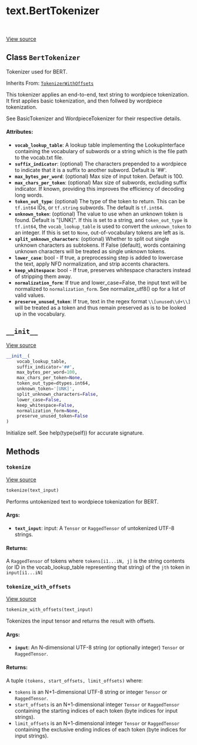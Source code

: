 <div itemscope itemtype="http://developers.google.com/ReferenceObject">
<meta itemprop="name" content="text.BertTokenizer" />
<meta itemprop="path" content="Stable" />
<meta itemprop="property" content="__init__"/>
<meta itemprop="property" content="tokenize"/>
<meta itemprop="property" content="tokenize_with_offsets"/>
</div>

# text.BertTokenizer

<!-- Insert buttons and diff -->

<table class="tfo-notebook-buttons tfo-api" align="left">
</table>

<a target="_blank" href="https://github.com/tensorflow/text/tree/master/tensorflow_text/python/ops/bert_tokenizer.py">View
source</a>

## Class `BertTokenizer`

Tokenizer used for BERT.

Inherits From: [`TokenizerWithOffsets`](../text/TokenizerWithOffsets.md)

<!-- Placeholder for "Used in" -->

This tokenizer applies an end-to-end, text string to wordpiece tokenization. It
first applies basic tokenization, and then follwed by wordpiece tokenization.

See BasicTokenizer and WordpieceTokenizer for their respective details.

#### Attributes:

*   <b>`vocab_lookup_table`</b>: A lookup table implementing the LookupInterface
    containing the vocabulary of subwords or a string which is the file path to
    the vocab.txt file.
*   <b>`suffix_indicator`</b>: (optional) The characters prepended to a
    wordpiece to indicate that it is a suffix to another subword. Default is
    '##'.
*   <b>`max_bytes_per_word`</b>: (optional) Max size of input token. Default
    is 100.
*   <b>`max_chars_per_token`</b>: (optional) Max size of subwords, excluding
    suffix indicator. If known, providing this improves the efficiency of
    decoding long words.
*   <b>`token_out_type`</b>: (optional) The type of the token to return. This
    can be `tf.int64` IDs, or `tf.string` subwords. The default is `tf.int64`.
*   <b>`unknown_token`</b>: (optional) The value to use when an unknown token is
    found. Default is "[UNK]". If this is set to a string, and `token_out_type`
    is `tf.int64`, the `vocab_lookup_table` is used to convert the
    `unknown_token` to an integer. If this is set to `None`, out-of-vocabulary
    tokens are left as is.
*   <b>`split_unknown_characters`</b>: (optional) Whether to split out single
    unknown characters as subtokens. If False (default), words containing
    unknown characters will be treated as single unknown tokens.
*   <b>`lower_case`</b>: bool - If true, a preprocessing step is added to
    lowercase the text, apply NFD normalization, and strip accents characters.
*   <b>`keep_whitespace`</b>: bool - If true, preserves whitespace characters
    instead of stripping them away.
*   <b>`normalization_form`</b>: If true and lower_case=False, the input text
    will be normalized to `normalization_form`. See normalize_utf8() op for a
    list of valid values.
*   <b>`preserve_unused_token`</b>: If true, text in the regex format
    `\\[unused\\d+\\]` will be treated as a token and thus remain preserved as
    is to be looked up in the vocabulary.

<h2 id="__init__"><code>__init__</code></h2>

<a target="_blank" href="https://github.com/tensorflow/text/tree/master/tensorflow_text/python/ops/bert_tokenizer.py">View
source</a>

```python
__init__(
    vocab_lookup_table,
    suffix_indicator='##',
    max_bytes_per_word=100,
    max_chars_per_token=None,
    token_out_type=dtypes.int64,
    unknown_token='[UNK]',
    split_unknown_characters=False,
    lower_case=False,
    keep_whitespace=False,
    normalization_form=None,
    preserve_unused_token=False
)
```

Initialize self. See help(type(self)) for accurate signature.

## Methods

<h3 id="tokenize"><code>tokenize</code></h3>

<a target="_blank" href="https://github.com/tensorflow/text/tree/master/tensorflow_text/python/ops/bert_tokenizer.py">View
source</a>

```python
tokenize(text_input)
```

Performs untokenized text to wordpiece tokenization for BERT.

#### Args:

*   <b>`text_input`</b>: input: A `Tensor` or `RaggedTensor` of untokenized
    UTF-8 strings.

#### Returns:

A `RaggedTensor` of tokens where `tokens[i1...iN, j]` is the string contents (or
ID in the vocab_lookup_table representing that string) of the `jth` token in
`input[i1...iN]`

<h3 id="tokenize_with_offsets"><code>tokenize_with_offsets</code></h3>

<a target="_blank" href="https://github.com/tensorflow/text/tree/master/tensorflow_text/python/ops/bert_tokenizer.py">View
source</a>

```python
tokenize_with_offsets(text_input)
```

Tokenizes the input tensor and returns the result with offsets.

#### Args:

*   <b>`input`</b>: An N-dimensional UTF-8 string (or optionally integer)
    `Tensor` or `RaggedTensor`.

#### Returns:

A tuple `(tokens, start_offsets, limit_offsets)` where:

*   `tokens` is an N+1-dimensional UTF-8 string or integer `Tensor` or
    `RaggedTensor`.
*   `start_offsets` is an N+1-dimensional integer `Tensor` or `RaggedTensor`
    containing the starting indices of each token (byte indices for input
    strings).
*   `limit_offsets` is an N+1-dimensional integer `Tensor` or `RaggedTensor`
    containing the exclusive ending indices of each token (byte indices for
    input strings).
